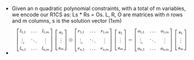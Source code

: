 - Given an n quadratic polynomial constraints, with a total of m variables, we encode our R1CS as: Ls * Rs = Os. L, R, O are matrices with n rows and m columns, s is the solution vector (1xm)
- ![Ls*Rs=Os](image.png)